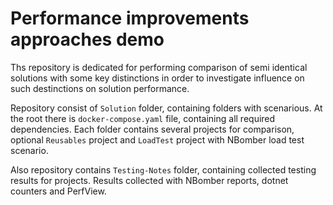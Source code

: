 # Performance improvements approaches demo

Ths repository is dedicated for performing comparison of semi identical solutions with some key distinctions in order to investigate influence on such destinctions on solution performance.

Repository consist of `Solution` folder, containing folders with scenarious. At the root there is `docker-compose.yaml` file, containing all required dependencies. Each folder contains several projects for comparison, optional `Reusables` project and `LoadTest` project with NBomber load test scenario.

Also repository contains `Testing-Notes` folder, containing collected testing results for projects. Results collected with NBomber reports, dotnet counters and PerfView.  